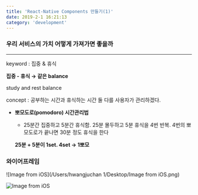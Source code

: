 ```yaml
---
title: 'React-Native Components 만들기(1)'
date: 2019-2-1 16:21:13
category: 'development'
---
```




### **우리 서비스의 가치 어떻게 가져가면 좋을까**

------

keyword : 집중 & 휴식

**집중 - 휴식 → 같은 balance**

study and rest balance

concept : 공부하는 시간과 휴식하는 시간 둘 다를 사용자가 관리하겠다.

- **뽀모도로(pomodoro) 시간관리법**

  - 25분간 집중하고 5분간 휴식함. 25분 몰두하고 5분 휴식을 4번 반복. 4번의 뽀모도로가 끝나면 30분 정도 휴식을 한다

  **25분 + 5분이 1set. 4set → 1뽀모**



### 와이어프레임

![Image from iOS](/Users/hwangjuchan 1/Desktop/Image from iOS.png)



![Image from iOS](https://user-images.githubusercontent.com/36187948/62020913-c87e2d80-b1ff-11e9-8fe3-e86015800462.png)